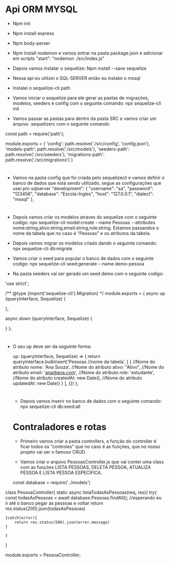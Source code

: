 # Api ORM MYSQL 

* Npm init

* Npm install express

* Npm body-perser

* Npm install nodemon e vamos entrar na pasta package.json e adicionar em scripts "start": "nodemon ./src/index.js"

* Depois vamos instalar o sequelize: Npm install --save sequelize

* Nessa api eu utilizei o SQL-SERVER então eu instalei o mssql

* Instalei o sequelize-cli path 

* Vamos iniciar o sequelize para ele gerar as pastas de migrações, modelos, seeders e config com o seguinte comando: npx sequelize-cli init

* Vamos passar as pastas para dentro da pasta SRC e vamos criar um arquivo .sequelizerc com o seguinte comando 

const path = require('path');

module.exports = {
  'config': path.resolve('./src/config', 'config.json'),
  'models-path': path.resolve('./src/models'),
  'seeders-path': path.resolve('./src/seeders'),
  'migrations-path': path.resolve('./src/migrations')
}
#

* Vamos na pasta config que foi criada pelo sequelizecli e vamos definir o banco de dados que está sendo utilizado, segue as configurações que usei pro sqlserver
  "development": {
    "username": "sa",
    "password": "123456",
    "database": "Escola-Ingles",
    "host": "127.0.0.1",
    "dialect": "mssql"
  },
 #
 * Depois vamos criar os modelos atraves do sequelize com o seguinte codigo: npx sequelize-cli model:create --name Pessoas --attributes nome:string,ativo:string,email:string,role:string. Estamos passandos o nome da tabela que no caso é "Pessoas" e os atributos da tabela.

 * Depois vamos migrar os modelos criado dando o seguinte comando: npx sequelize-cli db:migrate

 * Vamos criar o seed para popular o banco de dados com o seguinte codigo: npx sequelize-cli seed:generate --name demo-pessoa

 * Na pasta seeders vai ser gerado um seed demo com o seguinte codigo:



 'use strict';

/** @type {import('sequelize-cli').Migration} */
module.exports = {
  async up (queryInterface, Sequelize) {
	
  },

  async down (queryInterface, Sequelize) {

  }
};

#
* O seu up deve ser da seguinte forma:

  up: (queryInterface, Sequelize) => {
		return queryInterface.bulkInsert('Pessoas //nome da tabela', [
			{
		//Nome do atributo		        nome: 'Ana Souza',
		//Nome do atributo				ativo: "Ativo",
	    //Nome do atributo				email: 'ana@ana.com',
		//Nome do atributo				role: 'estudante',
		//Nome do atributo				createdAt: new Date(),
		//Nome do atributo				updatedAt: new Date()
			}
	], {})
  },

  #

  * Depois vamos inserir no banco de dados com o seguinte comando: npx sequelize-cli db:seed:all


  # Contraladores e rotas
  
  * Primeiro vamos criar a pasta controllers, a função do controller é ficar todos os "controles" que no caso é as funções, que no nosso projeto vai ser o famoso CRUD.

  * Vamos criar o arquivo PessoasController.js que vai conter uma class com as funções LISTA PESSOAS, DELETA PESSOA, ATUALIZA PESSOA E LISTA PESSOA ESPECIFICA.

  const database = require('../models')


class PessoaController{
   static async listaTodasAsPessoas(req, res){
    try{
        const todasAsPessoas = await database.Pessoas.findAll(); //esperando eu ir até o banco pegar as pessoas e voltar
        return res.status(200).json(todasAsPessoas)

    }catch(error){
        return res.status(500).json(error.message)
    }

    }
}

module.exports = PessoaController;

#
